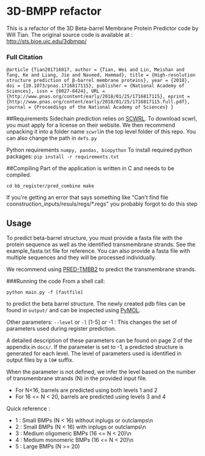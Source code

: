 # 3D-BMPP refactor

This is a refactor of the  3D Beta-barrel Membrane Protein Predictor code by Will Tian. 
The original source code is available at : http://sts.bioe.uic.edu/3dbmpp/

### Full Citation
`
@article {Tian201716817,
	author = {Tian, Wei and Lin, Meishan and Tang, Ke and Liang, Jie and Naveed, Hammad},
	title = {High-resolution structure prediction of β-barrel membrane proteins},
	year = {2018},
	doi = {10.1073/pnas.1716817115},
	publisher = {National Academy of Sciences},
	issn = {0027-8424},
	URL = {http://www.pnas.org/content/early/2018/01/25/1716817115},
	eprint = {http://www.pnas.org/content/early/2018/01/25/1716817115.full.pdf},
	journal = {Proceedings of the National Academy of Sciences}
}
`

##Requirements
Sidechain prediction relies on [SCWRL](http://dunbrack.fccc.edu/scwrl4/). To download scwrl, you must apply for a license on their website. 
We then recommend unpacking it into a folder name `scwrl`in the top level folder of this repo. You can also change the path in `defs.py`

Python requirements `numpy, pandas, biopython`
To install required python packages: `pip install -r requirements.txt`

##Compiling
Part of the application is written in C and needs to be compiled.

`
cd bb_register/pred_combine
make
`

If you're getting an error that says something like "Can't find file coonstruction_inputs/resuls/regs/*.regs" you probably forgot to do this step 


## Usage

To predict beta-barrel structure, you must provide a fasta file with the protein sequence as well as the identified transmembrane strands. 
See the example_fasta.txt file for reference.
You can also provide a fasta file with multiple sequences and they will be processed individually.

We recommend using [PRED-TMBB2](https://bio.tools/PRED-TMBB2) to predict the transmembrane strands.

###Running the code 
From a shell call:

`python main.py -f [fastfile]`

to predict the beta barrel structure.  The newly created pdb files can be found in `output/` and can be inspected using [PyMOL](https://pymol.org/2/). 

Other parameters:
`--level` or `-l`  \[1-5\] or -1 : This changes the set of parameters used during register prediction.

A detailed description of these parameters can be found on page 2 of the appendix in `docs/`.
If the parameter is set to -1, a predicted structure is generated for each level. The level of parameters used is identified in output files by a `l0#` suffix.

When the parameter is not defined, we infer the level based on the number of transmembrane strands (N) in the provided input file. 
* For N<16, barrels are predicted using both levels 1 and 2
* For 16 <= N < 20, barrels are predicted using levels 3 and 4

Quick reference :

* 1 : Small BMPs (N < 16) without inplugs or outclamps\n
* 2 : Small BMPs (N < 16) with inplugs or outclamps\n
* 3 : Medium oligomeric BMPs (16 <= N < 20)\n
* 4 : Medium monomeric BMPs (16 <= N < 20)\n
* 5 : Large BMPs (N >= 20)





